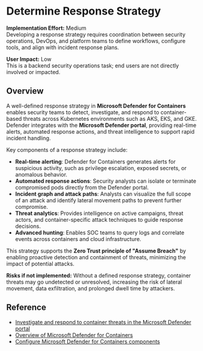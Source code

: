# Determine Response Strategy

**Implementation Effort:** Medium  
Developing a response strategy requires coordination between security operations, DevOps, and platform teams to define workflows, configure tools, and align with incident response plans.

**User Impact:** Low  
This is a backend security operations task; end users are not directly involved or impacted.

## Overview

A well-defined response strategy in **Microsoft Defender for Containers** enables security teams to detect, investigate, and respond to container-based threats across Kubernetes environments such as AKS, EKS, and GKE. Defender integrates with the **Microsoft Defender portal**, providing real-time alerts, automated response actions, and threat intelligence to support rapid incident handling.

Key components of a response strategy include:

- **Real-time alerting**: Defender for Containers generates alerts for suspicious activity, such as privilege escalation, exposed secrets, or anomalous behavior.
- **Automated response actions**: Security analysts can isolate or terminate compromised pods directly from the Defender portal.
- **Incident graph and attack paths**: Analysts can visualize the full scope of an attack and identify lateral movement paths to prevent further compromise.
- **Threat analytics**: Provides intelligence on active campaigns, threat actors, and container-specific attack techniques to guide response decisions.
- **Advanced hunting**: Enables SOC teams to query logs and correlate events across containers and cloud infrastructure.

This strategy supports the **Zero Trust principle of "Assume Breach"** by enabling proactive detection and containment of threats, minimizing the impact of potential attacks.

**Risks if not implemented:** Without a defined response strategy, container threats may go undetected or unresolved, increasing the risk of lateral movement, data exfiltration, and prolonged dwell time by attackers.

## Reference

- [Investigate and respond to container threats in the Microsoft Defender portal](https://learn.microsoft.com/en-us/defender-xdr/investigate-respond-container-threats)  
- [Overview of Microsoft Defender for Containers](https://learn.microsoft.com/en-us/azure/defender-for-cloud/defender-for-containers-introduction)  
- [Configure Microsoft Defender for Containers components](https://learn.microsoft.com/en-us/azure/defender-for-cloud/defender-for-containers-enable)
